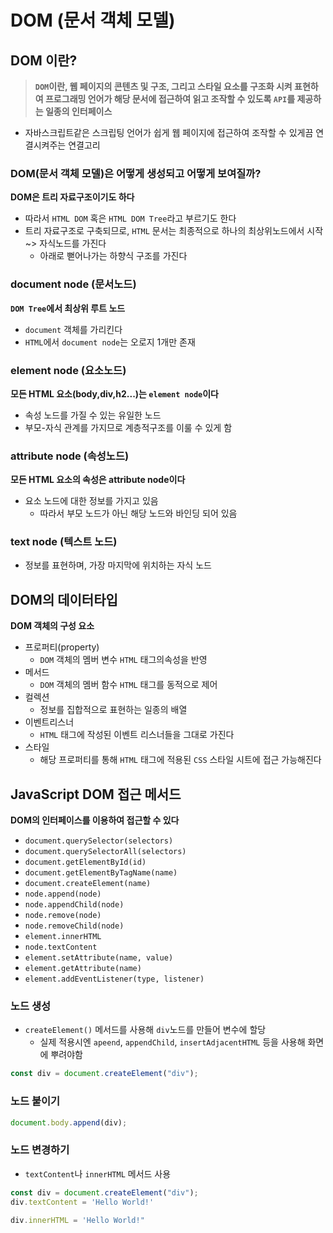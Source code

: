 # DOM (문서 객체 모델)

## DOM 이란?

> **`DOM`이란, 웹 페이지의 콘텐츠 및 구조, 그리고 스타일 요소를 구조화 시켜 표현하여 프로그래밍 언어가 해당 문서에
> 접근하여 읽고 조작할 수 있도록 `API`를 제공하는 일종의 인터페이스**

- 자바스크립트같은 스크립팅 언어가 쉽게 웹 페이지에 접근하여 조작할 수 있게끔 연결시켜주는 연결고리

### DOM(문서 객체 모델)은 어떻게 생성되고 어떻게 보여질까?

**DOM은 트리 자료구조이기도 하다**

- 따라서 `HTML DOM` 혹은 `HTML DOM Tree`라고 부르기도 한다
- 트리 자료구조로 구축되므로, `HTML` 문서는 최종적으로 하나의 최상위노드에서 시작 ~> 자식노드를 가진다
  - 아래로 뻗어나가는 하향식 구조를 가진다

### document node (문서노드)

**`DOM Tree`에서 최상위 루트 노드**

- `document` 객체를 가리킨다
- `HTML`에서 `document node`는 오로지 1개만 존재

### element node (요소노드)

**모든 HTML 요소(body,div,h2...)는 `element node`이다**

- 속성 노드를 가질 수 있는 유일한 노드
- 부모-자식 관계를 가지므로 계층적구조를 이룰 수 있게 함

### attribute node (속성노드)

**모든 HTML 요소의 속성은 attribute node이다**

- 요소 노드에 대한 정보를 가지고 있음
  - 따라서 부모 노드가 아닌 해당 노드와 바인딩 되어 있음

### text node (텍스트 노드)

- 정보를 표현하며, 가장 마지막에 위치하는 자식 노드

## DOM의 데이터타입

**DOM 객체의 구성 요소**

- 프로퍼티(property)
  - `DOM` 객체의 멤버 변수 `HTML` 태그의속성을 반영
- 메서드
  - `DOM` 객체의 멤버 함수 `HTML` 태그를 동적으로 제어
- 컬렉션
  - 정보를 집합적으로 표현하는 일종의 배열
- 이벤트리스너
  - `HTML` 태그에 작성된 이벤트 리스너들을 그대로 가진다
- 스타일
  - 해당 프로퍼티를 통해 `HTML` 태그에 적용된 `CSS` 스타일 시트에 접근 가능해진다

## JavaScript DOM 접근 메서드

**DOM의 인터페이스를 이용하여 접근할 수 있다**

- `document.querySelector(selectors)`
- `document.querySelectorAll(selectors)`
- `document.getElementById(id)`
- `document.getElementByTagName(name)`
- `document.createElement(name)`
- `node.append(node)`
- `node.appendChild(node)`
- `node.remove(node)`
- `node.removeChild(node)`
- `element.innerHTML`
- `node.textContent`
- `element.setAttribute(name, value)`
- `element.getAttribute(name)`
- `element.addEventListener(type, listener)`

### 노드 생성

- `createElement()` 메서드를 사용해 `div`노드를 만들어 변수에 할당
  - 실제 적용시엔 `apeend`, `appendChild`, `insertAdjacentHTML` 등을 사용해 화면에 뿌려야함

```js
const div = document.createElement("div");
```

### 노드 붙이기

```js
document.body.append(div);
```

### 노드 변경하기

- `textContent`나 `innerHTML` 메서드 사용

```js
const div = document.createElement("div");
div.textContent = 'Hello World!'

div.innerHTML = 'Hello World!"
```
